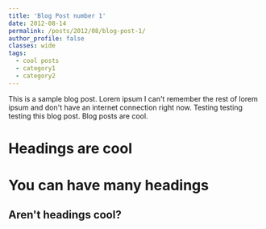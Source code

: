 ```yaml
---
title: 'Blog Post number 1'
date: 2012-08-14
permalink: /posts/2012/08/blog-post-1/
author_profile: false
classes: wide
tags:
  - cool posts
  - category1
  - category2
---
```


This is a sample blog post. Lorem ipsum I can't remember the rest of lorem ipsum and don't have an internet connection right now. Testing testing testing this blog post. Blog posts are cool.

Headings are cool
======

You can have many headings
======

Aren't headings cool?
------


